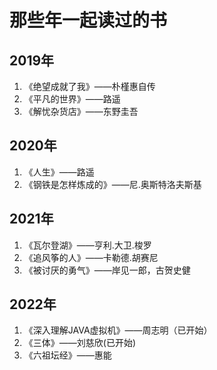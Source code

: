 # 那些年一起读过的书
## 2019年
1. 《绝望成就了我》——朴槿惠自传
2. 《平凡的世界》——路遥
3. 《解忧杂货店》——东野圭吾
## 2020年
1. 《人生》——路遥
2. 《钢铁是怎样炼成的》——尼.奥斯特洛夫斯基
## 2021年
1. 《瓦尔登湖》——亨利.大卫.梭罗
2. 《追风筝的人》——卡勒德.胡赛尼
3. 《被讨厌的勇气》——岸见一郎，古贺史健
## 2022年
1. 《深入理解JAVA虚拟机》——周志明（已开始）
3. 《三体》——刘慈欣(已开始)
5. 《六祖坛经》——惠能